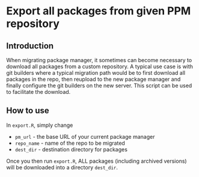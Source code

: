 # Export all packages from given PPM repository

## Introduction

When migrating package manager, it sometimes can become necessary to download all packages from a custom repository. A typical use case is with git builders where a typical migration path would be to first download all packages in the repo, then reupload to the new package manager and finally configure the git builders on the new server. This script can be used to facilitate the download.

## How to use

In `export.R`, simply change 

* `pm_url` - the base URL of your current package manager 
* `repo_name` - name of the repo to be migrated
* `dest_dir` - destination directory for packages 

Once you then run `export.R`, ALL packages (including archived versions) will be downloaded into a directory `dest_dir`.